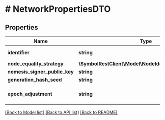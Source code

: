 # # NetworkPropertiesDTO

## Properties

Name | Type | Description | Notes
------------ | ------------- | ------------- | -------------
**identifier** | **string** | Network identifier. | [optional]
**node_equality_strategy** | [**\SymbolRestClient\Model\NodeIdentityEqualityStrategy**](NodeIdentityEqualityStrategy.md) |  | [optional]
**nemesis_signer_public_key** | **string** | Public key. | [optional]
**generation_hash_seed** | **string** |  | [optional]
**epoch_adjustment** | **string** | Nemesis epoch time adjustment. | [optional]

[[Back to Model list]](../../README.md#models) [[Back to API list]](../../README.md#endpoints) [[Back to README]](../../README.md)
